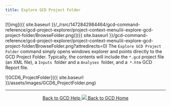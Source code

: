 ```yaml
---
title: Explore GCD Project Folder
---
```


[![img]({{ site.baseurl }}/_/rsrc/1472842984464/gcd-command-reference/gcd-project-explorer/project-context-menu/iii-explore-gcd-project-folder/BrowseFolder.png)]({{ site.baseurl }}/gcd-command-reference/gcd-project-explorer/project-context-menu/iii-explore-gcd-project-folder/BrowseFolder.png?attredirects=0) The `Explore GCD Project Folder` command simply opens windows explorer and points directly to the GCD Project Folder. Typically, the contents will include the `*.gcd` project file (an XML file), a `Inputs `folder and a `Analyses `folder, and a` *.htm` GCD Report file.

![GCD6_ProjectFolder]({{ site.baseurl }}/assets/images/GCD6_ProjectFolder.png)

------
<div align="center">
	<a class="hollow button" href="{{ site.baseurl }}/Help"><i class="fa fa-chevron-circle-left"></i>  Back to GCD Help </a>  
	<a class="hollow button" href="{{ site.baseurl }}/"><img src="{{ site.baseurl}}/assets/images/icons/GCDAddIn.png">  Back to GCD Home </a>  
</div>